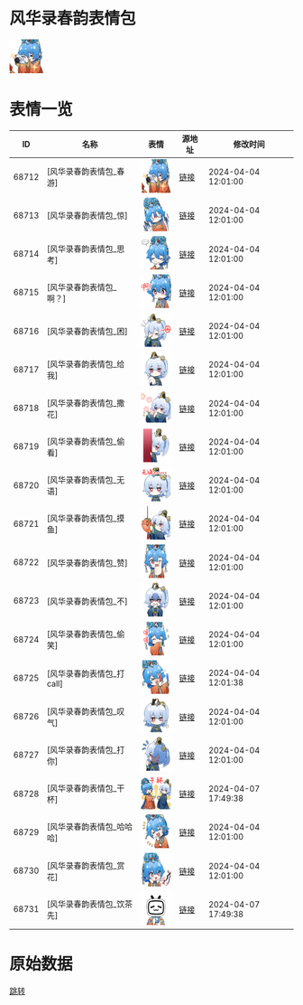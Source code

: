 # 风华录春韵表情包

<img src="./cover.png" height="60" alt="cover" />

# 表情一览

|ID|名称|表情|源地址|修改时间|
|----|----|----|----|----|
|68712|[风华录春韵表情包_春游]|<img src="./pic/068712_%5B风华录春韵表情包_春游%5D.png" height="60" alt="春游"/>|[链接](https://i0.hdslb.com/bfs/garb/1313e3d7a2b9b8f25befc62f5e99f7e74d595dde.png)|2024-04-04 12:01:00|
|68713|[风华录春韵表情包_惊]|<img src="./pic/068713_%5B风华录春韵表情包_惊%5D.png" height="60" alt="惊"/>|[链接](https://i0.hdslb.com/bfs/garb/2b508a004cc5d9ce4e05546f05edec7747083723.png)|2024-04-04 12:01:00|
|68714|[风华录春韵表情包_思考]|<img src="./pic/068714_%5B风华录春韵表情包_思考%5D.png" height="60" alt="思考"/>|[链接](https://i0.hdslb.com/bfs/garb/dd210fffa6ca603757477a634b851159633ded65.png)|2024-04-04 12:01:00|
|68715|[风华录春韵表情包_啊？]|<img src="./pic/068715_%5B风华录春韵表情包_啊？%5D.png" height="60" alt="啊？"/>|[链接](https://i0.hdslb.com/bfs/garb/b1df4f3e758b7b3b79e03096539ea83645e035d0.png)|2024-04-04 12:01:00|
|68716|[风华录春韵表情包_困]|<img src="./pic/068716_%5B风华录春韵表情包_困%5D.png" height="60" alt="困"/>|[链接](https://i0.hdslb.com/bfs/garb/6c5b7d9eda112c6dc61ea2d192d5772f773f143e.png)|2024-04-04 12:01:00|
|68717|[风华录春韵表情包_给我]|<img src="./pic/068717_%5B风华录春韵表情包_给我%5D.png" height="60" alt="给我"/>|[链接](https://i0.hdslb.com/bfs/garb/430690aa4046c186cdbed7660d79c6e0ae5882bd.png)|2024-04-04 12:01:00|
|68718|[风华录春韵表情包_撒花]|<img src="./pic/068718_%5B风华录春韵表情包_撒花%5D.png" height="60" alt="撒花"/>|[链接](https://i0.hdslb.com/bfs/garb/4a656858c25c7acdd540dccd8359a71d757d540a.png)|2024-04-04 12:01:00|
|68719|[风华录春韵表情包_偷看]|<img src="./pic/068719_%5B风华录春韵表情包_偷看%5D.png" height="60" alt="偷看"/>|[链接](https://i0.hdslb.com/bfs/garb/5100d5b06c2226ba460ced22d35d81474ef30458.png)|2024-04-04 12:01:00|
|68720|[风华录春韵表情包_无语]|<img src="./pic/068720_%5B风华录春韵表情包_无语%5D.png" height="60" alt="无语"/>|[链接](https://i0.hdslb.com/bfs/garb/6d2b07cf6abdbaa74071ed1cb4813cc14facdff5.png)|2024-04-04 12:01:00|
|68721|[风华录春韵表情包_摸鱼]|<img src="./pic/068721_%5B风华录春韵表情包_摸鱼%5D.png" height="60" alt="摸鱼"/>|[链接](https://i0.hdslb.com/bfs/garb/8f2249a918064cfcd9f87e7cf30ace3210dae35f.png)|2024-04-04 12:01:00|
|68722|[风华录春韵表情包_赞]|<img src="./pic/068722_%5B风华录春韵表情包_赞%5D.png" height="60" alt="赞"/>|[链接](https://i0.hdslb.com/bfs/garb/15145a10f4e512845583196aba555696960a7896.png)|2024-04-04 12:01:00|
|68723|[风华录春韵表情包_不]|<img src="./pic/068723_%5B风华录春韵表情包_不%5D.png" height="60" alt="不"/>|[链接](https://i0.hdslb.com/bfs/garb/e84bd2bc90614857194ebf5a87669988fd485070.png)|2024-04-04 12:01:00|
|68724|[风华录春韵表情包_偷笑]|<img src="./pic/068724_%5B风华录春韵表情包_偷笑%5D.png" height="60" alt="偷笑"/>|[链接](https://i0.hdslb.com/bfs/garb/43d50d7140714c0968eefbdbafdfb43b00b8f717.png)|2024-04-04 12:01:00|
|68725|[风华录春韵表情包_打call]|<img src="./pic/068725_%5B风华录春韵表情包_打call%5D.png" height="60" alt="打call"/>|[链接](https://i0.hdslb.com/bfs/garb/f7363f72c5fc6f4118ed30f218c69070dab03221.png)|2024-04-04 12:01:38|
|68726|[风华录春韵表情包_叹气]|<img src="./pic/068726_%5B风华录春韵表情包_叹气%5D.png" height="60" alt="叹气"/>|[链接](https://i0.hdslb.com/bfs/garb/81a5a65ac61088c6dfb49991235002d1c0c4bc46.png)|2024-04-04 12:01:00|
|68727|[风华录春韵表情包_打你]|<img src="./pic/068727_%5B风华录春韵表情包_打你%5D.png" height="60" alt="打你"/>|[链接](https://i0.hdslb.com/bfs/garb/3e0cea03119a6f2d2f621767b0713207d9d9093d.png)|2024-04-04 12:01:00|
|68728|[风华录春韵表情包_干杯]|<img src="./pic/068728_%5B风华录春韵表情包_干杯%5D.png" height="60" alt="干杯"/>|[链接](https://i0.hdslb.com/bfs/garb/4733c5e6c73f0945b53b15acb944d470e1ca09ca.png)|2024-04-07 17:49:38|
|68729|[风华录春韵表情包_哈哈哈]|<img src="./pic/068729_%5B风华录春韵表情包_哈哈哈%5D.png" height="60" alt="哈哈哈"/>|[链接](https://i0.hdslb.com/bfs/garb/769d2b8f1dd6d57af4fafa8dedfa694229713ce5.png)|2024-04-04 12:01:00|
|68730|[风华录春韵表情包_赏花]|<img src="./pic/068730_%5B风华录春韵表情包_赏花%5D.png" height="60" alt="赏花"/>|[链接](https://i0.hdslb.com/bfs/garb/f20877da9706734892cf20d1f5b6d673ef65741d.png)|2024-04-04 12:01:00|
|68731|[风华录春韵表情包_饮茶先]|<img src="./pic/068731_%5B风华录春韵表情包_饮茶先%5D.png" height="60" alt="饮茶先"/>|[链接](https://i0.hdslb.com/bfs/garb/c9859d263c81237ce2a3ee5cd39f696e9b44e276.png)|2024-04-07 17:49:38|

# 原始数据

[跳转](./raw.json)

